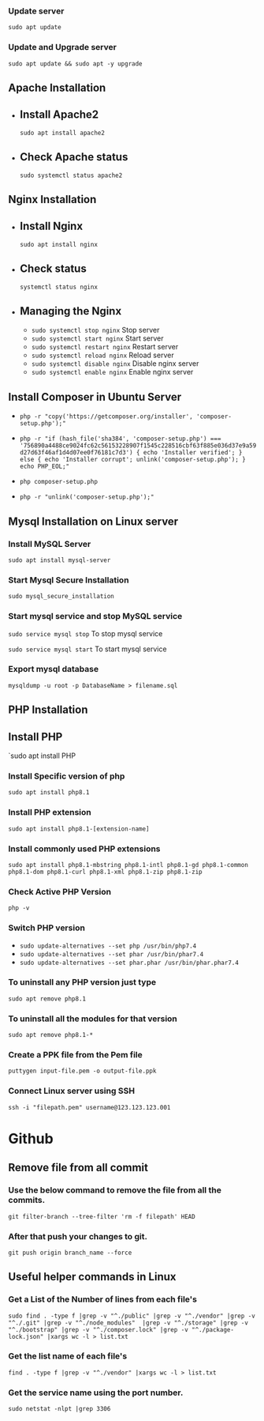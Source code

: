### Update server
`sudo apt update`

### Update and Upgrade server
`sudo apt update && sudo apt -y upgrade`

## Apache Installation

- ## Install Apache2 
  `sudo apt install apache2`

- ## Check Apache status
  `sudo systemctl status apache2`

## Nginx Installation

- ## Install Nginx 
  `sudo apt install nginx`

- ## Check status
  `systemctl status nginx`

- ## Managing the Nginx
  - `sudo systemctl stop nginx` Stop server
  - `sudo systemctl start nginx` Start server
  - `sudo systemctl restart nginx` Restart server
  - `sudo systemctl reload nginx` Reload server
  - `sudo systemctl disable nginx` Disable nginx server
  - `sudo systemctl enable nginx` Enable nginx server

## Install Composer in Ubuntu Server
 - `php -r "copy('https://getcomposer.org/installer', 'composer-setup.php');"`

 - `php -r "if (hash_file('sha384', 'composer-setup.php') === '756890a4488ce9024fc62c56153228907f1545c228516cbf63f885e036d37e9a59d27d63f46af1d4d07ee0f76181c7d3') { echo 'Installer verified'; } else { echo 'Installer corrupt'; unlink('composer-setup.php'); } echo PHP_EOL;"`

 - `php composer-setup.php`

 - `php -r "unlink('composer-setup.php');"`

## Mysql Installation on Linux server

### Install MySQL Server
`sudo apt install mysql-server`

### Start Mysql Secure Installation
`sudo mysql_secure_installation`

### Start mysql service and stop MySQL service

`sudo service mysql stop` To stop mysql service

`sudo service mysql start` To start mysql service

### Export mysql database 
`mysqldump -u root -p DatabaseName > filename.sql`

## PHP Installation

## Install PHP

`sudo apt install PHP

### Install Specific version of php
`sudo apt install php8.1`

### Install PHP extension

`sudo apt install php8.1-[extension-name]`

### Install commonly used PHP extensions
`sudo apt install php8.1-mbstring php8.1-intl php8.1-gd php8.1-common php8.1-dom php8.1-curl php8.1-xml php8.1-zip php8.1-zip`

### Check Active PHP Version
`php -v`

### Switch PHP version

- `sudo update-alternatives --set php /usr/bin/php7.4`
- `sudo update-alternatives --set phar /usr/bin/phar7.4`
- `sudo update-alternatives --set phar.phar /usr/bin/phar.phar7.4`

### To uninstall any PHP version just type
`sudo apt remove php8.1`

### To uninstall all the modules for that version
`sudo apt remove php8.1-* `

### Create a PPK file from the Pem file

`puttygen input-file.pem -o output-file.ppk`

### Connect Linux server using SSH

`ssh -i "filepath.pem" username@123.123.123.001`

# Github

## Remove file from all commit

### Use the below command to remove the file from all the commits. 
`git filter-branch --tree-filter 'rm -f filepath' HEAD`
### After that push your changes to git.
`git push origin branch_name --force`

## Useful helper commands in Linux

### Get a List of the Number of lines from each file's
`sudo find . -type f |grep -v "^./public" |grep -v "^./vendor" |grep -v "^./.git" |grep -v "^./node_modules"  |grep -v "^./storage" |grep -v "^./bootstrap" |grep -v "^./composer.lock" |grep -v "^./package-lock.json" |xargs wc -l > list.txt`

### Get the list name of each file's
`find . -type f |grep -v "^./vendor" |xargs wc -l > list.txt`

### Get the service name using the port number. 
`sudo netstat -nlpt |grep 3306`
